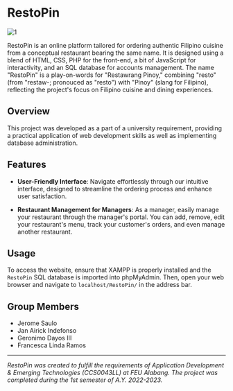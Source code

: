 # RestoPin

![1](https://github.com/DecPotein/RestoPin/assets/81295133/0f3bc371-66dd-475b-b8f2-56bd114878a4)

RestoPin is an online platform tailored for ordering authentic Filipino cuisine from a conceptual restaurant bearing the same name. It is designed using a blend of HTML, CSS, PHP for the front-end, a bit of JavaScript for interactivity, and an SQL database for accounts management. The name "RestoPin" is a play-on-words for "Restawrang Pinoy," combining "resto" (from "restaw-; pronouced as "resto") with "Pinoy" (slang for Filipino), reflecting the project's focus on Filipino cuisine and dining experiences.

## Overview

This project was developed as a part of a university requirement, providing a practical application of web development skills as well as implementing database administration.

## Features

- **User-Friendly Interface**: Navigate effortlessly through our intuitive interface, designed to streamline the ordering process and enhance user satisfaction.
  
- **Restaurant Management for Managers**: As a manager, easily manage your restaurant through the manager's portal. You can add, remove, edit your restaurant's menu, track your customer's orders, and even manage another restaurant.

## Usage

To access the website, ensure that XAMPP is properly installed and the `RestoPin` SQL database is imported into phpMyAdmin. Then, open your web browser and navigate to `localhost/RestoPin/` in the address bar.

## Group Members

- Jerome Saulo
- Jan Airick Indefonso
- Geronimo Dayos III
- Francesca Linda Ramos

---

*RestoPin was created to fulfill the requirements of Application Development & Emerging Technologies (CCS0043LL) at FEU Alabang. The project was completed during the 1st semester of A.Y. 2022-2023.*
